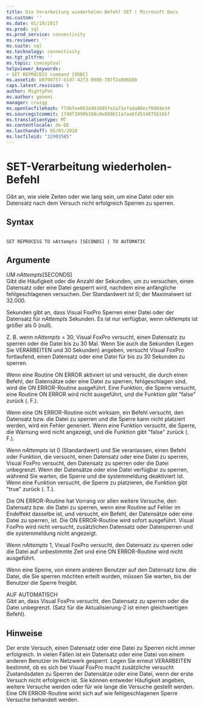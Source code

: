 ```yaml
---
title: Die Verarbeitung wiederholen Befehl SET | Microsoft Docs
ms.custom: ''
ms.date: 01/19/2017
ms.prod: sql
ms.prod_service: connectivity
ms.reviewer: ''
ms.suite: sql
ms.technology: connectivity
ms.tgt_pltfrm: ''
ms.topic: conceptual
helpviewer_keywords:
- SET REPROCESS command [ODBC]
ms.assetid: b0708757-b1d7-42f3-8988-787f2a806b8b
caps.latest.revision: 5
author: MightyPen
ms.author: genemi
manager: craigg
ms.openlocfilehash: f7dbfee063d403605fe2a72efada88ecf0d84e34
ms.sourcegitcommit: 1740f3090b168c0e809611a7aa6fd514075616bf
ms.translationtype: MT
ms.contentlocale: de-DE
ms.lasthandoff: 05/03/2018
ms.locfileid: "32903585"
---
```

# <a name="set-reprocess-command"></a>SET-Verarbeitung wiederholen-Befehl
Gibt an, wie viele Zeiten oder wie lang sein, um eine Datei oder ein Datensatz nach dem Versuch nicht erfolgreich Sperren zu sperren.  
  
## <a name="syntax"></a>Syntax  
  
```  
  
SET REPROCESS TO nAttempts [SECONDS] | TO AUTOMATIC  
```  
  
## <a name="arguments"></a>Argumente  
 UM *nAttempts*[SECONDS]  
 Gibt die Häufigkeit oder die Anzahl der Sekunden, um zu versuchen, einen Datensatz oder eine Datei gesperrt wird, nachdem eine anfängliche fehlgeschlagenen versuchen. Der Standardwert ist 0; der Maximalwert ist 32.000.  
  
 Sekunden gibt an, dass Visual FoxPro Sperren einer Datei oder der Datensatz für *nAttempts* Sekunden. Es ist nur verfügbar, wenn *nAttempts* ist größer als 0 (null).  
  
 Z. B. wenn *nAttempts* = 30, Visual FoxPro versucht, einen Datensatz zu sperren oder die Datei bis zu 30 Mal. Wenn Sie auch die Sekunden (Legen Sie VERARBEITEN und 30 Sekunden) angeben, versucht Visual FoxPro fortlaufend, einen Datensatz oder eine Datei für bis zu 30 Sekunden zu sperren.  
  
 Wenn eine Routine ON ERROR aktiviert ist und versucht, die durch einen Befehl, der Datensätze oder eine Datei zu sperren, fehlgeschlagen sind, wird die ON ERROR-Routine ausgeführt. Eine Funktion, die Sperre versucht, eine Routine ON ERROR wird nicht ausgeführt, und die Funktion gibt "false" zurück (. F.).  
  
 Wenn eine ON ERROR-Routine nicht wirksam, ein Befehl versucht, den Datensatz bzw. die Datei zu sperren und die Sperre kann nicht platziert werden, wird ein Fehler generiert. Wenn eine Funktion versucht, die Sperre, die Warnung wird nicht angezeigt, und die Funktion gibt "false" zurück (. F.).  
  
 Wenn *nAttempts* ist 0 (Standardwert) und Sie veranlassen, einen Befehl oder Funktion, die versucht, einen Datensatz oder eine Datei zu sperren, Visual FoxPro versucht, den Datensatz zu sperren oder die Datei unbegrenzt. Wenn der Datensätze oder eine Datei verfügbar zu sperren, während Sie warten, die Sperre und die systemmeldung deaktiviert ist. Wenn eine Funktion versucht, die Sperre zu platzieren, die Funktion gibt "true" zurück (. T.).  
  
 Die ON ERROR-Routine hat Vorrang vor allen weitere Versuche, den Datensatz bzw. die Datei zu sperren, wenn eine Routine auf Fehler im Endeffekt dasselbe ist, und versucht, ein Befehl, der Datensätze oder eine Datei zu sperren, ist. Die ON ERROR-Routine wird sofort ausgeführt. Visual FoxPro wird nicht versucht, zusätzlichen Datensatz oder Dateisperren und die systemmeldung nicht angezeigt.  
  
 Wenn *nAttempts* 1, Visual FoxPro versucht, den Datensatz zu sperren oder die Datei auf unbestimmte Zeit und eine ON ERROR-Routine wird nicht ausgeführt.  
  
 Wenn eine Sperre, von einem anderen Benutzer auf den Datensatz bzw. die Datei, die Sie sperren möchten erteilt wurden, müssen Sie warten, bis der Benutzer die Sperre freigibt.  
  
 AUF AUTOMATISCH  
 Gibt an, dass Visual FoxPro versucht, den Datensatz zu sperren oder die Datei unbegrenzt. (Satz für die Aktualisierung-2 ist einen gleichwertigen Befehl).  
  
## <a name="remarks"></a>Hinweise  
 Der erste Versuch, einen Datensatz oder eine Datei zu Sperren nicht immer erfolgreich. In vielen Fällen ist ein Datensatz oder eine Datei von einem anderen Benutzer im Netzwerk gesperrt. Legen Sie erneut VERARBEITEN bestimmt, ob es sich bei Visual FoxPro macht zusätzliche versucht Zustandsdaten zu Sperren der Datensätze oder eine Datei, wenn der erste Versuch nicht erfolgreich ist. Sie können entweder Häufigkeit angeben, weitere Versuche werden oder für wie lange die Versuche gestellt werden. Eine ON ERROR-Routine wirkt sich auf wie fehlgeschlagenen Sperre Versuche behandelt werden.
